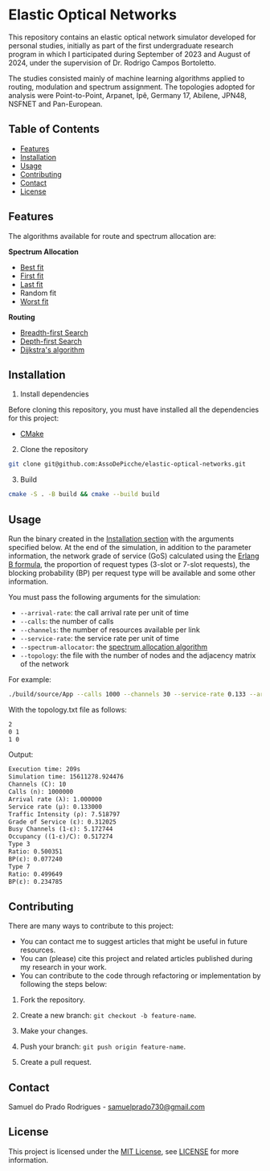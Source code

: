 # Elastic Optical Networks

This repository contains an elastic optical network simulator developed for personal studies, initially as part of the first undergraduate research program in which I participated during September of 2023 and August of 2024, under the supervision of Dr. Rodrigo Campos Bortoletto.

The studies consisted mainly of machine learning algorithms applied to routing, modulation and spectrum assignment. The topologies adopted for analysis were Point-to-Point, Arpanet, Ipê, Germany 17, Abilene, JPN48, NSFNET and Pan-European.

## Table of Contents

- [Features](#features)
- [Installation](#installation)
- [Usage](#usage)
- [Contributing](#contributing)
- [Contact](#contact)
- [License](#license)

## Features

The algorithms available for route and spectrum allocation are:

**Spectrum Allocation**
- [Best fit](https://en.wikipedia.org/wiki/Best-fit_bin_packing#:~:text=The%20best%2Dfit%20algorithm%20uses,before%20placing%20the%20new%20item.)
- [First fit](https://en.wikipedia.org/wiki/First-fit_bin_packing)
- [Last fit](https://en.wikipedia.org/wiki/First-fit-decreasing_bin_packing)
- Random fit
- [Worst fit](https://www.geeksforgeeks.org/worst-fit-allocation-in-operating-systems/)

**Routing**
- [Breadth-first Search](https://en.wikipedia.org/wiki/Breadth-first_search)
- [Depth-first Search](https://en.wikipedia.org/wiki/Depth-first_search)
- [Dijkstra's algorithm](https://en.wikipedia.org/wiki/Dijkstra%27s_algorithm)

## Installation

1. Install dependencies

Before cloning this repository, you must have installed all the dependencies for this project:

- [CMake](https://cmake.org/download/)

2. Clone the repository

```bash
git clone git@github.com:AssoDePicche/elastic-optical-networks.git
```

3. Build

```bash
cmake -S . -B build && cmake --build build
```

## Usage

Run the binary created in the [Installation section](#installation) with the arguments specified below. At the end of the simulation, in addition to the parameter information, the network grade of service (GoS) calculated using the [Erlang B formula](https://en.wikipedia.org/wiki/Erlang_(unit)), the proportion of request types (3-slot or 7-slot requests), the blocking probability (BP) per request type will be available and some other information.

You must pass the following arguments for the simulation:
- `--arrival-rate`: the call arrival rate per unit of time
- `--calls`: the number of calls
- `--channels`: the number of resources available per link
- `--service-rate`: the service rate per unit of time
- `--spectrum-allocator`: the [spectrum allocation algorithm](#features)
- `--topology`: the file with the number of nodes and the adjacency matrix of the network

For example:

```bash
./build/source/App --calls 1000 --channels 30 --service-rate 0.133 --arrival-rate 1 --topology topology.txt --spectrum-allocator first-fit
```

With the topology.txt file as follows:

```txt
2
0 1
1 0
```

Output:

```txt
Execution time: 209s
Simulation time: 15611278.924476
Channels (C): 10
Calls (n): 1000000
Arrival rate (λ): 1.000000
Service rate (μ): 0.133000
Traffic Intensity (ρ): 7.518797
Grade of Service (ε): 0.312025
Busy Channels (1-ε): 5.172744
Occupancy ((1-ε)/C): 0.517274
Type 3
Ratio: 0.500351
BP(ε): 0.077240
Type 7
Ratio: 0.499649
BP(ε): 0.234785
```

## Contributing

There are many ways to contribute to this project:
- You can contact me to suggest articles that might be useful in future resources.
- You can (please) cite this project and related articles published during my research in your work.
- You can contribute to the code through refactoring or implementation by following the steps below:

1. Fork the repository.

2. Create a new branch: `git checkout -b feature-name`.

3. Make your changes.

4. Push your branch: `git push origin feature-name`.

5. Create a pull request.

## Contact

Samuel do Prado Rodrigues - samuelprado730@gmail.com

## License

This project is licensed under the [MIT License](LICENSE), see [LICENSE](LICENSE) for more information.
